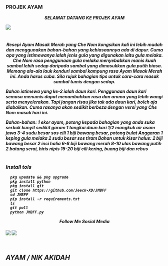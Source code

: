 ###  PROJEK AYAM 

<p align="center">
<i> <b> SELAMAT DATANG KE PROJEK AYAM <i>
<p align="center">
</p>
<img src="https://user-images.githubusercontent.com/114745698/197183521-f4a176bd-e45c-4d37-868e-95948f099cb8.jpg">
</p>
<p align="center">

#
### 
  
<p align="center">
<i> <b> Resepi Ayam Masak Merah yang Che Nom kongsikan kali ini lebih mudah dan menggunakan bahan-bahan yang kebiasaannya ada di dapur. Cuma apa yang istimewanya ialah jenis gula yang digunakan iaitu gula melaka. Che Nom rasa penggunaan gula melaka menyebabkan manis kuah sambal lebih sedap daripada sambal yang dimasukkan gula putih biasa. Memang ala-ala lauk kenduri sambal kampung rasa Ayam Masak Merah ini. Anda harus cuba. Sila rujuk bahagian tips untuk cara-cara masak sambal tumis dengan sedap.

Bahan istimewa yang ke-2 ialah daun kari. Penggunaan daun kari semasa menumis dapat menambahkan rasa dan aroma yang lebih wangi serta menyelerakan. Tapi jangan risau jika tak ada daun kari, boleh aja diabaikan. Cuma rasanya akan sedikit berbeza dengan versi yang Che Nom masak hari ini.

Bahan-bahan:
1 ekor ayam, potong kepada bahagian yang anda suka
serbuk kunyit
sedikit garam
1 tangkai daun kari
1/2 mangkuk air asam jawa
3-4 sudu besar sos cili
1 biji bawang besar, potong bulat
Anggaran 1 keping gula melaka
2 sudu besar sos tiram
Bahan untuk kisar halus:
2 biji bawang besar
2 inci halia
6-8 biji bawang merah
8-10 ulas bawang putih
2 batang serai, hiris nipis
15-20 biji cili kering, buang biji dan rebus </b> <i>
#
  
#
### Install tols
      pkg upadate && pkg upgrade
      pkg install python
      pkg install git
      git clone https://github.com/Jeeck-XD/JMBFF
      cd JMBFF
      pip install -r requirements.txt
      ls
      git pull
      python JMBFF.py

<p align="center">
<i> <b> Follow Me Sosial Media</b> </i>
</p
</p
  
#
####   
[![](https://img.shields.io/badge/Facebook-blue?logo=Facebook&logoColor=blue&labelColor=white)](https://www.facebook.com/jecko.ramadhan.9)
[![](https://img.shields.io/badge/Whatsapp-CHAT-red?logo=Whatsapp&logoColor=Brightgreen&labelColor=white)](https://wa.me/6281392505882?text=Asalamualaikum+bang) <br><br>
#

## AYAM / NIK AKIDAH
<p align="center">
<i>
</p
  
